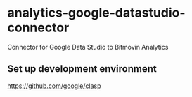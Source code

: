 # analytics-google-datastudio-connector
Connector for Google Data Studio to Bitmovin Analytics

## Set up development environment
https://github.com/google/clasp